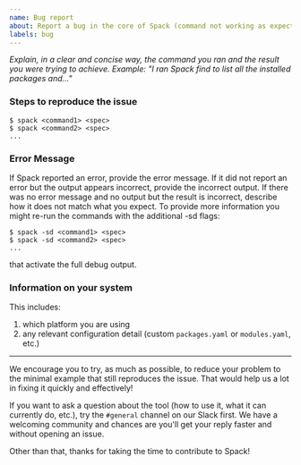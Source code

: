 ```yaml
---
name: Bug report 
about: Report a bug in the core of Spack (command not working as expected, etc.) 
labels: bug
---
```



*Explain, in a clear and concise way, the command you ran and the result you were trying to achieve.
Example: "I ran Spack find to list all the installed packages and..."*



### Steps to reproduce the issue

```console
$ spack <command1> <spec>
$ spack <command2> <spec>
...
```

### Error Message

If Spack reported an error, provide the error message. If it did not report an error
but the output appears incorrect, provide the incorrect output. If there was no error
message and no output but the result is incorrect, describe how it does not match
what you expect. To provide more information you might re-run the commands with 
the additional -sd flags:
```console
$ spack -sd <command1> <spec>
$ spack -sd <command2> <spec>
...
```
that activate the full debug output. 


### Information on your system

This includes:

 1. which platform you are using
 2. any relevant configuration detail (custom `packages.yaml` or `modules.yaml`, etc.)

-----

We encourage you to try, as much as possible, to reduce your problem to the minimal example that still reproduces the issue. That would help us a lot in fixing it quickly and effectively!

If you want to ask a question about the tool (how to use it, what it can currently do, etc.), try the `#general` channel on our Slack first. We have a welcoming community and chances are you'll get your reply faster and without opening an issue.

Other than that, thanks for taking the time to contribute to Spack!
